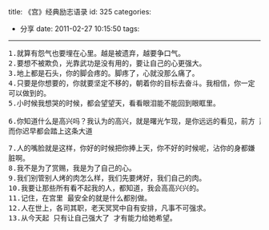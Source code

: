 title: 《宫》经典励志语录
id: 325
categories:
  - 分享
date: 2011-02-27 10:15:50
tags:
---

<pre>1.就算有怨气也要埋在心里。越是被遗弃，越要争口气。
2.要想不被欺负，光靠武功是没有用的，要让自己的心更强大。
3.地上都是石头，你的脚会疼的。脚疼了，心就没那么痛了。
4.只要是你想要的，你就要坚定不移的，朝着你的目标去奋斗。我相信，你一定
可以做到的。
5.小时候我想哭的时候，都会望望天，看看眼泪能不能回到眼眶里。

6.你知道什么是高兴吗？我认为的高兴，就是曙光乍现，是你远远的看见，前方 那条大路在等着你，
而你迟早都会踏上这条大道</pre>
<pre>7.人的嘴脸就是这样，你好的时候把你捧上天，你不好的时候呢，沾你的身都嫌
脏啊。
8.我不是为了赏赐，我是为了自己的心。
9.我们别管别人烤的肉怎么样，我们先要烤好，我们自己的肉。
10.我要让那些所有看不起我的人，都知道，我会高高兴兴的。
11.记住，在宫里 最安全的就是什么都别做。
12.人在世上，各司其职，老天冥冥中自有安排，凡事不可强求。
13.从今天起 只有让自己强大了 才有能力给她希望。</pre>